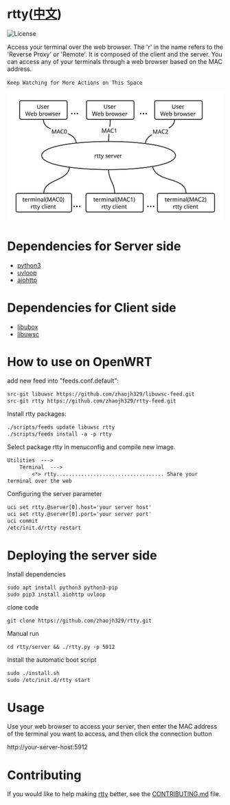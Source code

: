 # rtty([中文](https://github.com/zhaojh329/rtty/blob/master/README_ZH.md))

![](https://img.shields.io/badge/license-GPLV3-brightgreen.svg?style=plastic "License")

[libubox]: https://git.openwrt.org/?p=project/libubox.git
[libuwsc]: https://github.com/zhaojh329/libuwsc

Access your terminal over the web browser. The 'r' in the name refers to the 'Reverse Proxy' or 'Remote'.
It is composed of the client and the server. You can access any of your terminals through a web browser based on the MAC address.

`Keep Watching for More Actions on This Space`

![](/rtty.svg)

# Dependencies for Server side
* [python3](https://www.python.org)
* [uvloop](https://github.com/MagicStack/uvloop)
* [aiohttp](https://github.com/aio-libs/aiohttp)

# Dependencies for Client side
* [libubox]
* [libuwsc]

# How to use on OpenWRT
add new feed into "feeds.conf.default":

    src-git libuwsc https://github.com/zhaojh329/libuwsc-feed.git
    src-git rtty https://github.com/zhaojh329/rtty-feed.git

Install rtty packages:

    ./scripts/feeds update libuwsc rtty
    ./scripts/feeds install -a -p rtty

Select package rtty in menuconfig and compile new image.

    Utilities  --->
        Terminal  --->
            <*> rtty................................... Share your terminal over the web

Configuring the server parameter

    uci set rtty.@server[0].host='your server host'
    uci set rtty.@server[0].port='your server port'
    uci commit
    /etc/init.d/rtty restart

# Deploying the server side
Install dependencies

	sudo apt install python3 python3-pip
	sudo pip3 install aiohttp uvloop

clone code

	git clone https://github.com/zhaojh329/rtty.git

Manual run

	cd rtty/server && ./rtty.py -p 5912

Install the automatic boot script

    sudo ./install.sh
    sudo /etc/init.d/rtty start

# Usage
Use your web browser to access your server, then enter the MAC address of the terminal you want to access, and then click the connection button

http://your-server-host:5912

# Contributing
If you would like to help making [rtty](https://github.com/zhaojh329/rtty) better,
see the [CONTRIBUTING.md](https://github.com/zhaojh329/rtty/blob/master/CONTRIBUTING.md) file.
